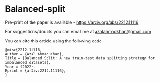# Balanced-split

Pre-print of the paper is available - https://arxiv.org/abs/2212.11116

For suggestions/doubts you can email me at azalahmadkhan@gmail.com

You can cite this article using the following code - 

```
@misc{2212.11116,
Author = {Azal Ahmad Khan},
Title = {Balanced Split: A new train-test data splitting strategy for imbalanced datasets},
Year = {2022},
Eprint = {arXiv:2212.11116},
}
```
